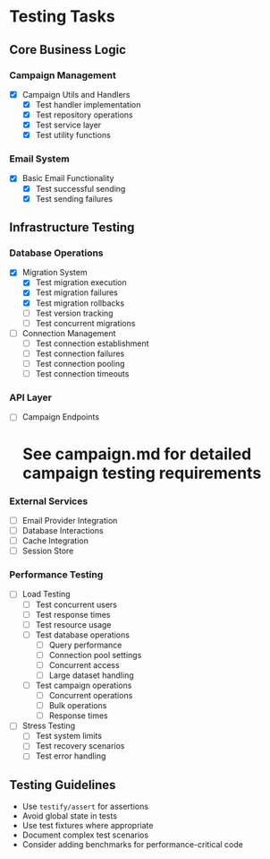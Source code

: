 # Testing Tasks

## Core Business Logic
### Campaign Management
- [x] Campaign Utils and Handlers
  - [x] Test handler implementation
  - [x] Test repository operations
  - [x] Test service layer
  - [x] Test utility functions

### Email System
- [x] Basic Email Functionality
  - [x] Test successful sending
  - [x] Test sending failures

## Infrastructure Testing
### Database Operations
- [x] Migration System
  - [x] Test migration execution
  - [x] Test migration failures
  - [x] Test migration rollbacks
  - [ ] Test version tracking
  - [ ] Test concurrent migrations

- [ ] Connection Management
  - [ ] Test connection establishment
  - [ ] Test connection failures
  - [ ] Test connection pooling
  - [ ] Test connection timeouts

### API Layer
- [ ] Campaign Endpoints
  # See campaign.md for detailed campaign testing requirements

### External Services
- [ ] Email Provider Integration
- [ ] Database Interactions
- [ ] Cache Integration
- [ ] Session Store

### Performance Testing
- [ ] Load Testing
  - [ ] Test concurrent users
  - [ ] Test response times
  - [ ] Test resource usage
  - [ ] Test database operations
    - [ ] Query performance
    - [ ] Connection pool settings
    - [ ] Concurrent access
    - [ ] Large dataset handling
  - [ ] Test campaign operations
    - [ ] Concurrent operations
    - [ ] Bulk operations
    - [ ] Response times

- [ ] Stress Testing
  - [ ] Test system limits
  - [ ] Test recovery scenarios
  - [ ] Test error handling

## Testing Guidelines
- Use `testify/assert` for assertions
- Avoid global state in tests
- Use test fixtures where appropriate
- Document complex test scenarios
- Consider adding benchmarks for performance-critical code
